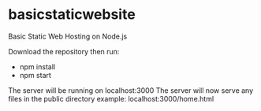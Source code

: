 

# basicstaticwebsite
Basic Static Web Hosting on Node.js

Download the repository then run: 

 - npm install
 - npm start

The server will be running on localhost:3000 
The server will now serve any files in the public directory
example: localhost:3000/home.html
